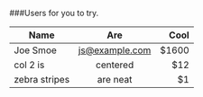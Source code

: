 ###Users for you to try.


| Name        | Are           | Cool  |
| ------------- |:-------------:| -----:|
| Joe Smoe      | js@example.com | $1600 |
| col 2 is      | centered      |   $12 |
| zebra stripes | are neat      |    $1 |
